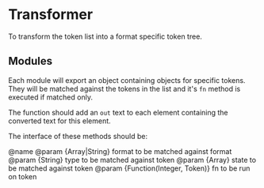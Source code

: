 Transformer
=================================================
To transform the token list into a format specific token tree.


Modules
-------------------------------------------------
Each module will export an object containing objects for specific tokens. They will
be matched against the tokens in the list and it's `fn` method is executed if matched
only.

The function should add an `out` text to each element containing the converted text
for this element.

The interface of these methods should be:

@name <alias>
@param {Array|String} format to be matched against format
@param {String} type to be matched against token
@param {Array} state to be matched against token
@param {Function(Integer, Token)} fn to be run on token
